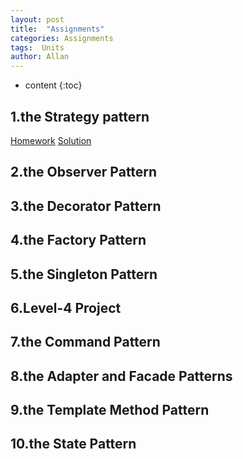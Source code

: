 ```yaml
---
layout: post
title:  "Assignments"
categories: Assignments
tags:  Units  
author: Allan
---
```


* content
{:toc}

## 1.the Strategy pattern
<A href="./../resources/Assignments/Strategy.Homework.docx">Homework</a>
<A href="./../resources\Assignments\Strategy.Homework.solution.docx">Solution</a>
## 2.the Observer Pattern
## 3.the Decorator Pattern
## 4.the Factory Pattern
## 5.the Singleton Pattern
## 6.Level-4 Project
## 7.the Command Pattern
## 8.the Adapter and Facade Patterns
## 9.the Template Method Pattern
## 10.the State Pattern
